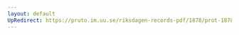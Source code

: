 ```yaml
---
layout: default
UpRedirect: https://pruto.im.uu.se/riksdagen-records-pdf/1878/prot-1878--fk--010/prot-1878--fk--010_008.pdf
---
```

